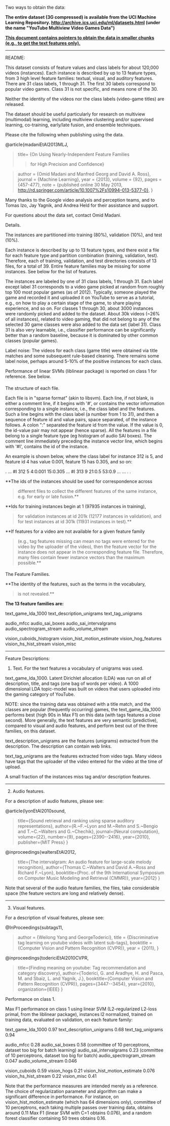 Two ways to obtain the data:

**The entire dataset (3G compressed) is available from the UCI Machine Learning Repository.
http://archive.ics.uci.edu/ml/datasets.html    (under the name "YouTube Multiview Video Games Data")**

**[This document contains pointers to obtain the data in smaller chunks (e.g., to get the text features only). ](https://docs.google.com/document/d/1BKnjdQ2od-n1nLdEVw7rCSwZG6cAbZGsTDw_HpGeO3E/edit?usp=sharing)**


---


README:

This dataset consists of feature values and class labels for about
120,000 videos (instances). Each instance is described by up to 13
feature types, from 3 high level feature families: textual, visual,
and auditory features. There are 31 class labels, 1 through 31. The
first 30 labels correspond to popular video games. Class 31 is not
specific, and means none of the 30.

Neither the identity of the videos nor the class labels (video-game
titles) are released.

The dataset should be useful particularly for research on multiview
(multimodal) learning, including multiview clustering and/or
supervised learning, co-training, early/late fusion, and ensemble
techniques.

Please cite the following when publishing using the data.

@article{madaniEtAl2013MLJ,
> title= {On Using Nearly-Independent Feature Families
> > for High Precision and Confidence}

> author = {Omid Madani and Manfred Georg and David A. Ross},
> journal = {Machine Learning},
> year = {2013},
> volume = {92},
> pages = {457-477},
> note = {published online 30 May 2013,
http://rd.springer.com/article/10.1007%2Fs10994-013-5377-0},
}

Many thanks to the Google video analysis and perception teams, and to
Tomas Izo, Jay Yagnik, and Andrea Held for their assistance and
support.

For questions about the data set, contact Omid Madani.



Details.

The instances are partitioned into training (80%), validation (10%),
and test (10%).

Each instance is described by up to 13 feature types, and there exist
a file for each feature type and partition combination (training,
validation, test).  Therefore, each of training, validation, and test
directories consists of 13 files, for a total of 39.  Entire feature
families may be missing for some instances.  See below for the list of
features.

The instances are labeled by one of 31 class labels, 1 through
31. Each label except label 31 corresponds to a video game picked at
random from roughly top 100 most popular games (as of
2012). Typically, someone played the game and recorded it and uploaded
it on YouTube to serve as a tutorial, e.g., on how to play a certain
stage of the game, to share playing experience, and so on.  For
classes 1 through 30, about 3000 instances were randomly picked and
added to the dataset. About 30k videos (~26% of all instances),
related to video gaming, that did not belong to any of the selected 30
game classes were also added to the data set (label 31).  Class 31 is
also very learnable, i.e., classifier performance can be significantly
better than a random baseline, because it is dominated by other common
classes (popular games).

Label noise: The videos for each class (game title) were obtained via
title matches and some subsequent rule-based cleaning. There remains
some label noise, perhaps around 5-10% of the positive instances for
each class.

Performance of linear SVMs (liblinear package) is reported on class 1
for reference. See below.

####  ####

The structure of each file.

Each file is in "sparse format" (akin to libsvm). Each line, if not
blank, is either a comment line, if it begins with '#', or contains
the vector information corresponding to a single instance, i.e., the
class label and the features. Such a line begins with the class label
(a number from 1 to 31), and then a sequence of feature id and value
pairs, space separated, of the instance follows. A colon ":" separated
the feature id from the value. If the value is 0, the id-value pair
may not appear (hence sparse).  All the features in a file belong to a
single feature type (eg histogram of audio SAI boxes).  The comment
line immediately preceding the instance vector line, which begins with
'#I', contains the id of the instance.

An example is shown below, where the class label for instance 312 is
5, and feature id 4 has value 0.001, feature 15 has 0.305, and so on:

.
...
#I 312
5 4:0.001  15:0.305  ...
#I 313
9 21:0.5  53:0.9  ...
...
.
.

**The ids of the instances should be used for correspondence across
> different files to collect the different features of the same
> instance, e.g. for early or late fusion.**

**Ids for training instances begin at 1 (97935 instances in training),
> for validation instances at id 201k (12177 instances in validation),
> and for test instances at id 301k (11931 instances in test).**

**If features for a video are not available for a given feature family
> (e.g., tag features missing can mean no tags were entered for the
> video by the uploader of the video), then the feature vector for the
> instance does not appear in the corresponding feature
> file. Therefore, many files contain fewer instance vectors than the
> maximum possible.**

####  ####

The Feature Families.

**The identity of the features, such as the terms in the vocabulary,
> is not revealed.**

**The 13 feature families are:**

text\_game\_lda\_1000
text\_description\_unigrams
text\_tag\_unigrams

audio\_mfcc
audio\_sai\_boxes
audio\_sai\_intervalgrams
audio\_spectrogram\_stream
audio\_volume\_stream

vision\_cuboids\_histogram
vision\_hist\_motion\_estimate
vision\_hog\_features
vision\_hs\_hist\_stream
vision\_misc

---

Feature Descriptions:

1. Text. For the text features a vocabulary of unigrams was used.

text\_game\_lda\_1000.  Latent Dirichlet allocation (LDA) was run on all of
description, title, and tags (one bag of words per video).  A 1000 dimensional
LDA topic-model was built on videos that users uploaded into the gaming category
of YouTube.

NOTE: since the training data was obtained with a title match, and the classes
are popular (frequently occurring) games, the text\_game\_lda\_1000 performs best
(high 90s in Max F1) on this data (with tags features a close second). More
generally, the text features are very semantic (predictive), compared to visual
and audio features, and perform best out of the three families, on this
dataset.

text\_description\_unigrams are the features (unigrams) extracted from the
description. The description can contain web links.

text\_tag\_unigrams are the features extracted from video tags.  Many
videos have tags that the uploader of the video entered for the video
at the time of upload.

A small fraction of the instances miss tag and/or description features.


---


2. Audio features.

For a description of audio features, please see:

@article{lyonEtAl2010sound,
> title={Sound retrieval and ranking using sparse auditory representations},
> author={R.~F.~Lyon and M.~Rehn and S.~Bengio and T.~C.~Walters and G.~Chechik},
> journal={Neural computation},
> volume={22},
> number={9},
> pages={2390--2416},
> year={2010},
> publisher={MIT Press}
}

@inproceedings{waltersEtAl2012,
> title={The intervalgram: An audio feature for large-scale melody recognition},
> author={Thomas C.~Walters and David A.~Ross and Richard F.~Lyon},
> booktitle={Proc. of the 9th International Symposium on Computer Music Modeling and Retrieval (CMMR)},
> year={2012}
}


Note that several of the audio feature families, the files, take considerable
space (the feature vectors are long and relatively dense).


---


3. Visual features.

For a description of visual features, please see:

@InProceedings{subtags11,
> author =	{Weilong Yang and GeorgeToderici},
> title = 	 {Discriminative tag learning on youtube videos with latent sub-tags},
> booktitle = {Computer Vision and Pattern Recognition (CVPR)},
> year =     {2011},
}


@inproceedings{todericiEtAl2010CVPR,
> title={Finding meaning on youtube: Tag recommendation and category discovery},
> author={Toderici, G. and Aradhye, H. and Pasca, M. and Sbaiz, L. and Yagnik, J.},
> booktitle={Computer Vision and Pattern Recognition (CVPR)},
> pages={3447--3454},
> year={2010},
> organization={IEEE}
}



Performance on class 1.

Max F1 performance on class 1 using linear SVM (L2-regularized L2-loss primal, from the liblinear package), instances l2 normalized, trained on training data, evaluated on validation, on each feature family:

text\_game\_lda\_1000    0.97
text\_description\_unigrams	0.68
text\_tag\_unigrams			0.94

audio\_mfcc				0.28
audio\_sai\_boxes				0.58  (committee of 10 perceptrons, dataset too big for batch learning)
audio\_sai\_intervalgrams			0.23 (committee of 10 perceptrons, dataset too big for batch)
audio\_spectrogram\_stream		0.047
audio\_volume\_stream			0.046

vision\_cuboids				0.59
vision\_hogs				0.21
vision\_hist\_motion\_estimate		0.076
vision\_hs\_hist\_stream			0.22
vision\_misc				0.41


Note that the performance measures are intended merely as a
reference. The choice of regularization parameter and algorithm can
make a significant difference in performance. For instance, on
vision\_hist\_motion\_estimate (which has 64 dimensions only), committee
of 10 perceptrons, each taking multiple passes over training data,
obtains around 0.11 Max F1 (linear SVM with C=1 obtains 0.076), and a
random forest classifier containing 50 trees obtains 0.16.